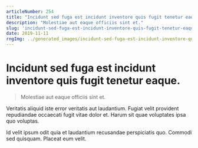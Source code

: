 ```yaml
---
articleNumber: 254
title: "Incidunt sed fuga est incidunt inventore quis fugit tenetur eaque."
description: "Molestiae aut eaque officiis sint et."
slug: 'incidunt-sed-fuga-est-incidunt-inventore-quis-fugit-tenetur-eaque.'
date: 2019-11-11
rngImg: ../generated_images/incidunt-sed-fuga-est-incidunt-inventore-quis-fugit-tenetur-eaque..jpg
---
```


# Incidunt sed fuga est incidunt inventore quis fugit tenetur eaque.

> Molestiae aut eaque officiis sint et.

Veritatis aliquid iste error veritatis aut laudantium. Fugiat velit provident repudiandae occaecati fugit vitae dolor et. Harum sit quae voluptates ipsa quo voluptas.
 Id velit ipsum odit quia et laudantium recusandae perspiciatis quo. Commodi sed quisquam. Placeat eum velit.
